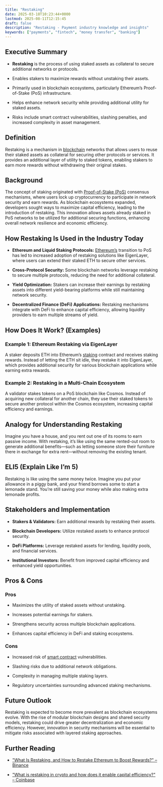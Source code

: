 ```yaml
---
title: "Restaking"
date: 2025-03-18T10:23:44+0000
lastmod: 2025-08-11T12:15:45
draft: false
description: "Restaking - Payment industry knowledge and insights"
keywords: ["payments", "fintech", "money transfer", "banking"]
---
```


## Executive Summary

- **Restaking** is the process of using staked assets as collateral to secure additional networks or protocols.

- Enables stakers to maximize rewards without unstaking their assets.

- Primarily used in blockchain ecosystems, particularly Ethereum’s Proof-of-Stake (PoS) infrastructure.

- Helps enhance network security while providing additional utility for staked assets.

- Risks include smart contract vulnerabilities, slashing penalties, and increased complexity in asset management.

## Definition

Restaking is a mechanism in [blockchain](https://faisalkhanllc.xyz/resources/payments-wiki/b/blockchain/) networks that allows users to reuse their staked assets as collateral for securing other protocols or services. It provides an additional layer of utility to staked tokens, enabling stakers to earn more rewards without withdrawing their original stakes.

## Background

The concept of staking originated with [Proof-of-Stake (PoS)](https://faisalkhanllc.xyz/resources/payments-wiki/p/proof-of-stake-pos/) consensus mechanisms, where users lock up cryptocurrency to participate in network security and earn rewards. As blockchain ecosystems expanded, developers sought ways to maximize capital efficiency, leading to the introduction of restaking. This innovation allows assets already staked in PoS networks to be utilized for additional securing functions, enhancing overall network resilience and economic efficiency.

## How Restaking Is Used in the Industry Today

- **Ethereum and Liquid Staking Protocols:** [Ethereum’s](https://faisalkhanllc.xyz/resources/payments-wiki/e/ethereum-blockchain/) transition to PoS has led to increased adoption of restaking solutions like EigenLayer, where users can extend their staked ETH to secure other services.

- **Cross-Protocol Security:** Some blockchain networks leverage restaking to secure multiple protocols, reducing the need for additional collateral.

- **Yield Optimization:** Stakers can increase their earnings by restaking assets into different yield-bearing platforms while still maintaining network security.

- **Decentralized Finance (DeFi) Applications:** Restaking mechanisms integrate with DeFi to enhance capital efficiency, allowing liquidity providers to earn multiple streams of yield.

## How Does It Work? (Examples)

### Example 1: Ethereum Restaking via EigenLayer

A staker deposits ETH into Ethereum’s [staking](https://faisalkhanllc.xyz/resources/payments-wiki/s/staking/) contract and receives staking rewards. Instead of letting the ETH sit idle, they restake it into EigenLayer, which provides additional security for various blockchain applications while earning extra rewards.

### Example 2: Restaking in a Multi-Chain Ecosystem

A validator stakes tokens on a PoS blockchain like Cosmos. Instead of acquiring new collateral for another chain, they use their staked tokens to secure another protocol within the Cosmos ecosystem, increasing capital efficiency and earnings.

## Analogy for Understanding Restaking

Imagine you have a house, and you rent out one of its rooms to earn passive income. With restaking, it’s like using the same rented-out room to generate additional benefits—such as letting someone store their furniture there in exchange for extra rent—without removing the existing tenant.

## ELI5 (Explain Like I’m 5)

Restaking is like using the same money twice. Imagine you put your allowance in a piggy bank, and your friend borrows some to start a lemonade stand. You’re still saving your money while also making extra lemonade profits.

## Stakeholders and Implementation

- **Stakers & Validators:** Earn additional rewards by restaking their assets.

- **Blockchain Developers:** Utilize restaked assets to enhance protocol security.

- **DeFi Platforms:** Leverage restaked assets for lending, liquidity pools, and financial services.

- **Institutional Investors:** Benefit from improved capital efficiency and enhanced yield opportunities.

## Pros & Cons

### Pros

- Maximizes the utility of staked assets without unstaking.

- Increases potential earnings for stakers.

- Strengthens security across multiple blockchain applications.

- Enhances capital efficiency in DeFi and staking ecosystems.

### Cons

- Increased risk of [smart contract](https://faisalkhanllc.xyz/resources/payments-wiki/s/smart-contract/) vulnerabilities.

- Slashing risks due to additional network obligations.

- Complexity in managing multiple staking layers.

- Regulatory uncertainties surrounding advanced staking mechanisms.

## Future Outlook

Restaking is expected to become more prevalent as blockchain ecosystems evolve. With the rise of modular blockchain designs and shared security models, restaking could drive greater decentralization and economic efficiency. However, innovation in security mechanisms will be essential to mitigate risks associated with layered staking approaches.

## Further Reading

- ["What Is Restaking, and How to Restake Ethereum to Boost Rewards?" – Binance](https://www.binance.com/en/square/post/6713643357938)

- ["What is restaking in crypto and how does it enable capital efficiency?" – Coinbase](https://www.coinbase.com/es-la/learn/advanced-trading/what-is-restaking-in-crypto-and-how-does-it-enable-capital-efficiency)